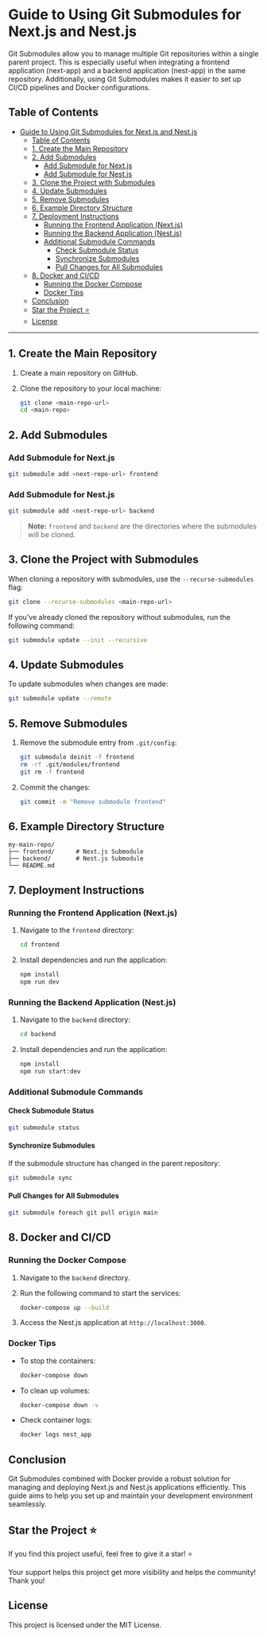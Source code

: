 # Guide to Using Git Submodules for Next.js and Nest.js

Git Submodules allow you to manage multiple Git repositories within a single parent project. This is especially useful when integrating a frontend application (next-app) and a backend application (nest-app) in the same repository. Additionally, using Git Submodules makes it easier to set up CI/CD pipelines and Docker configurations.

## Table of Contents

- [Guide to Using Git Submodules for Next.js and Nest.js](#guide-to-using-git-submodules-for-nextjs-and-nestjs)
  - [Table of Contents](#table-of-contents)
  - [1. Create the Main Repository](#1-create-the-main-repository)
  - [2. Add Submodules](#2-add-submodules)
    - [Add Submodule for Next.js](#add-submodule-for-nextjs)
    - [Add Submodule for Nest.js](#add-submodule-for-nestjs)
  - [3. Clone the Project with Submodules](#3-clone-the-project-with-submodules)
  - [4. Update Submodules](#4-update-submodules)
  - [5. Remove Submodules](#5-remove-submodules)
  - [6. Example Directory Structure](#6-example-directory-structure)
  - [7. Deployment Instructions](#7-deployment-instructions)
    - [Running the Frontend Application (Next.js)](#running-the-frontend-application-nextjs)
    - [Running the Backend Application (Nest.js)](#running-the-backend-application-nestjs)
    - [Additional Submodule Commands](#additional-submodule-commands)
      - [Check Submodule Status](#check-submodule-status)
      - [Synchronize Submodules](#synchronize-submodules)
      - [Pull Changes for All Submodules](#pull-changes-for-all-submodules)
  - [8. Docker and CI/CD](#8-docker-and-cicd)
    - [Running the Docker Compose](#running-the-docker-compose)
    - [Docker Tips](#docker-tips)
  - [Conclusion](#conclusion)
  - [Star the Project ⭐](#star-the-project-)
  - [License](#license)

---

## 1. Create the Main Repository

1. Create a main repository on GitHub.
2. Clone the repository to your local machine:

   ```bash
   git clone <main-repo-url>
   cd <main-repo>
   ```

## 2. Add Submodules

### Add Submodule for Next.js

```bash
git submodule add <next-repo-url> frontend
```

### Add Submodule for Nest.js

```bash
git submodule add <nest-repo-url> backend
```

> **Note:** `frontend` and `backend` are the directories where the submodules will be cloned.

## 3. Clone the Project with Submodules

When cloning a repository with submodules, use the `--recurse-submodules` flag:

```bash
git clone --recurse-submodules <main-repo-url>
```

If you've already cloned the repository without submodules, run the following command:

```bash
git submodule update --init --recursive
```

## 4. Update Submodules

To update submodules when changes are made:

```bash
git submodule update --remote
```

## 5. Remove Submodules

1. Remove the submodule entry from `.git/config`:

   ```bash
   git submodule deinit -f frontend
   rm -rf .git/modules/frontend
   git rm -f frontend
   ```

2. Commit the changes:

   ```bash
   git commit -m "Remove submodule frontend"
   ```

## 6. Example Directory Structure

```
my-main-repo/
├── frontend/      # Next.js Submodule
├── backend/       # Nest.js Submodule
└── README.md
```

## 7. Deployment Instructions

### Running the Frontend Application (Next.js)

1. Navigate to the `frontend` directory:

   ```bash
   cd frontend
   ```

2. Install dependencies and run the application:

   ```bash
   npm install
   npm run dev
   ```

### Running the Backend Application (Nest.js)

1. Navigate to the `backend` directory:

   ```bash
   cd backend
   ```

2. Install dependencies and run the application:

   ```bash
   npm install
   npm run start:dev
   ```

### Additional Submodule Commands

#### Check Submodule Status

```bash
git submodule status
```

#### Synchronize Submodules

If the submodule structure has changed in the parent repository:

```bash
git submodule sync
```

#### Pull Changes for All Submodules

```bash
git submodule foreach git pull origin main
```

## 8. Docker and CI/CD

### Running the Docker Compose

1. Navigate to the `backend` directory.
2. Run the following command to start the services:

   ```bash
   docker-compose up --build
   ```

3. Access the Nest.js application at `http://localhost:3000`.

### Docker Tips

- To stop the containers:

  ```bash
  docker-compose down
  ```

- To clean up volumes:

  ```bash
  docker-compose down -v
  ```

- Check container logs:

  ```bash
  docker logs nest_app
  ```

## Conclusion

Git Submodules combined with Docker provide a robust solution for managing and deploying Next.js and Nest.js applications efficiently. This guide aims to help you set up and maintain your development environment seamlessly.

## Star the Project ⭐

If you find this project useful, feel free to give it a star! ⭐

Your support helps this project get more visibility and helps the community! Thank you!

## License

This project is licensed under the MIT License.
